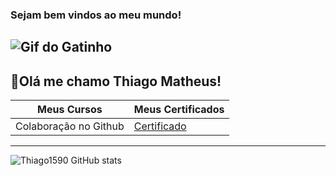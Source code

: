 ### Sejam bem vindos ao meu mundo!
![Gif do Gatinho](https://gifs.eco.br/wp-content/uploads/2022/02/gifs-do-gatinho-digitando-2.gif)
------------
🤖Olá me chamo Thiago Matheus!
------------
| Meus Cursos | Meus Certificados |
|-------------| ------------------|
| Colaboração no Github | [Certificado](https://www.dio.me/certificate/NCRS1KJE/share)
-----
![Thiago1590 GitHub stats](https://github-readme-stats.vercel.app/api?username=Thiago1590&show_icons=true&theme=tokyonight)
   <!--
 *Thiago1590/Thiago1590** is a ✨ _special_ ✨ repository because its `README.md` (this file) appears on your GitHub profile.

Here are some ideas to get you started:

- 🔭 I’m currently working on ...
- 🌱 I’m currently learning ...
- 👯 I’m looking to collaborate on ...
- 🤔 I’m looking for help with ...
- 💬 Ask me about ...
- 📫 How to reach me: ...
- 😄 Pronouns: ...
- ⚡ Fun fact: ...
-->
